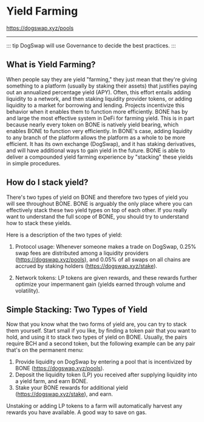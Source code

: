 # Yield Farming

<https://dogswap.xyz/pools>

---

::: tip
DogSwap will use Governance to decide the best practices.
:::


## What is Yield Farming? 

When people say they are yield "farming," they just mean that they're giving something to a platform (usually by staking their assets) that justifies paying out an annualized percentage yield (APY). Often, this effort entails adding liquidity to a network, and then staking liquidity provider tokens, or adding liquidity to a market for borrowing and lending. Projects incentivize this behavior when it enables them to function more efficiently. BONE has by and large the most effective system in DeFi for farming yield. This is in part because nearly every token on BONE is natively yield bearing, which enables BONE to function very efficiently. In BONE's case, adding liquidity to any branch of the platform allows the platform as a whole to be more efficient. It has its own exchange (DogSwap), and it has staking derivatives, and will have additional ways to gain yield in the future. BONE is able to deliver a compounded yield farming experience by "stacking" these yields in simple procedures.

## How do I stack yield?

There's two types of yield on BONE and therefore two types of yield you will see throughout BONE. BONE is arguably the only place where you can effectively stack these two yield types on top of each other. If you really want to understand the full scope of BONE, you should try to understand how to stack these yields. 

Here is a description of the two types of yield:

1. Protocol usage: Whenever someone makes a trade on DogSwap, 0.25% swap fees are distributed among a liquidity providers (<https://dogswap.xyz/pools>), and 0.05% of all swaps on all chains are accrued by staking holders (<https://dogswap.xyz/stake>).

2. Network tokens: LP tokens are given rewards, and these rewards further optimize your impermanent gain (yields earned through volume and volatility).

## Simple Stacking: Two Types of Yield
Now that you know what the two forms of yield are, you can try to stack them yourself. Start small if you like, by finding a token pair that you want to hold, and using it to stack two types of yield on BONE. Usually, the pairs require BCH and a second token, but the following example can be any pair that's on the permanent menu:

1. Provide liquidity on DogSwap by entering a pool that is incentivized by BONE (<https://dogswap.xyz/pools>).
2. Deposit the liquidity token (LP) you received after supplying liquidity into a yield farm, and earn BONE.
3. Stake your BONE rewards for additional yield (<https://dogswap.xyz/stake>), and earn.

Unstaking or adding LP tokens to a farm will automatically harvest any rewards you have available. A good way to save on gas.

